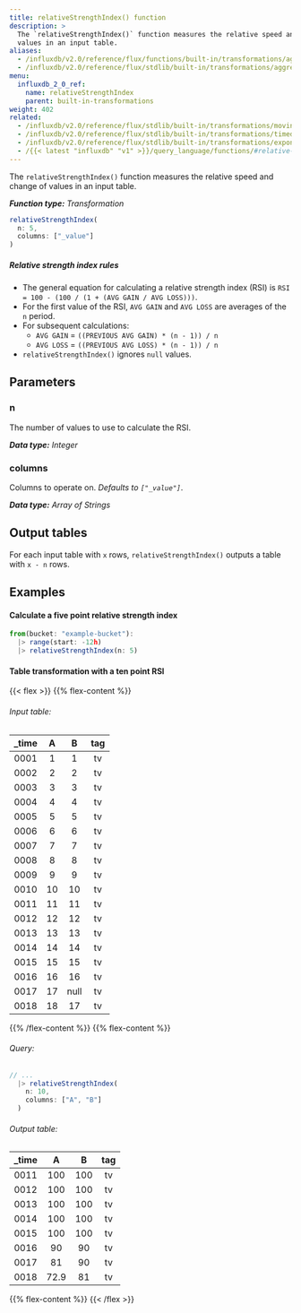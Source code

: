 ```yaml
---
title: relativeStrengthIndex() function
description: >
  The `relativeStrengthIndex()` function measures the relative speed and change of
  values in an input table.
aliases:
  - /influxdb/v2.0/reference/flux/functions/built-in/transformations/aggregates/relativestrengthindex/
  - /influxdb/v2.0/reference/flux/stdlib/built-in/transformations/aggregates/relativestrengthindex/
menu:
  influxdb_2_0_ref:
    name: relativeStrengthIndex
    parent: built-in-transformations
weight: 402
related:
  - /influxdb/v2.0/reference/flux/stdlib/built-in/transformations/movingaverage/
  - /influxdb/v2.0/reference/flux/stdlib/built-in/transformations/timedmovingaverage/
  - /influxdb/v2.0/reference/flux/stdlib/built-in/transformations/exponentialmovingaverage/
  - /{{< latest "influxdb" "v1" >}}/query_language/functions/#relative-strength-index, InfluxQL RELATIVE_STRENGTH_INDEX()
---
```


The `relativeStrengthIndex()` function measures the relative speed and change of
values in an input table.

_**Function type:** Transformation_  

```js
relativeStrengthIndex(
  n: 5,
  columns: ["_value"]
)
```

##### Relative strength index rules
- The general equation for calculating a relative strength index (RSI) is
  `RSI = 100 - (100 / (1 + (AVG GAIN / AVG LOSS)))`.
- For the first value of the RSI, `AVG GAIN` and `AVG LOSS` are averages of the `n` period.
- For subsequent calculations:
  - `AVG GAIN` = `((PREVIOUS AVG GAIN) * (n - 1)) / n`
  - `AVG LOSS` = `((PREVIOUS AVG LOSS) * (n - 1)) / n`
- `relativeStrengthIndex()` ignores `null` values.

## Parameters

### n
The number of values to use to calculate the RSI.

_**Data type:** Integer_

### columns
Columns to operate on. _Defaults to `["_value"]`_.

_**Data type:** Array of Strings_

## Output tables
For each input table with `x` rows, `relativeStrengthIndex()` outputs a table
with `x - n` rows.

## Examples

#### Calculate a five point relative strength index
```js
from(bucket: "example-bucket"):
  |> range(start: -12h)
  |> relativeStrengthIndex(n: 5)
```

#### Table transformation with a ten point RSI

{{< flex >}}
{{% flex-content %}}
###### Input table:
| _time | A    | B    | tag |
|:-----:|:----:|:----:|:---:|
| 0001  | 1    | 1    | tv  |
| 0002  | 2    | 2    | tv  |
| 0003  | 3    | 3    | tv  |
| 0004  | 4    | 4    | tv  |
| 0005  | 5    | 5    | tv  |
| 0006  | 6    | 6    | tv  |
| 0007  | 7    | 7    | tv  |
| 0008  | 8    | 8    | tv  |
| 0009  | 9    | 9    | tv  |
| 0010  | 10   | 10   | tv  |
| 0011  | 11   | 11   | tv  |
| 0012  | 12   | 12   | tv  |
| 0013  | 13   | 13   | tv  |
| 0014  | 14   | 14   | tv  |
| 0015  | 15   | 15   | tv  |
| 0016  | 16   | 16   | tv  |
| 0017  | 17   | null | tv  |
| 0018  | 18   | 17   | tv  |
{{% /flex-content %}}
{{% flex-content %}}
###### Query:
```js
// ...
  |> relativeStrengthIndex(
    n: 10,
    columns: ["A", "B"]
  )
```

###### Output table:
| _time |   A  |   B  | tag |
|:-----:|:----:|:----:|:---:|
|  0011 | 100  | 100  |  tv |
|  0012 | 100  | 100  |  tv |
|  0013 | 100  | 100  |  tv |
|  0014 | 100  | 100  |  tv |
|  0015 | 100  | 100  |  tv |
|  0016 |  90  |  90  |  tv |
|  0017 |  81  |  90  |  tv |
|  0018 | 72.9 |  81  |  tv |
{{% flex-content %}}
{{< /flex >}}
